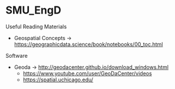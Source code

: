 # SMU_EngD

Useful Reading Materials
- Geospatial Concepts -> https://geographicdata.science/book/notebooks/00_toc.html

Software
- Geoda -> http://geodacenter.github.io/download_windows.html
  - https://www.youtube.com/user/GeoDaCenter/videos
  - https://spatial.uchicago.edu/  
